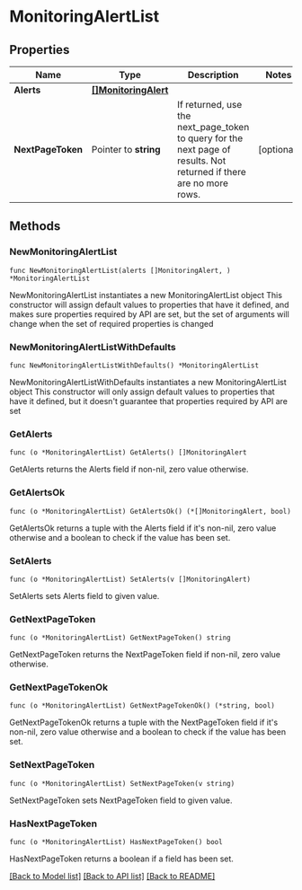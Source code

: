 # MonitoringAlertList

## Properties

Name | Type | Description | Notes
------------ | ------------- | ------------- | -------------
**Alerts** | [**[]MonitoringAlert**](MonitoringAlert.md) |  | 
**NextPageToken** | Pointer to **string** | If returned, use the next_page_token to query for the next page of results. Not returned if there are no more rows. | [optional] 

## Methods

### NewMonitoringAlertList

`func NewMonitoringAlertList(alerts []MonitoringAlert, ) *MonitoringAlertList`

NewMonitoringAlertList instantiates a new MonitoringAlertList object
This constructor will assign default values to properties that have it defined,
and makes sure properties required by API are set, but the set of arguments
will change when the set of required properties is changed

### NewMonitoringAlertListWithDefaults

`func NewMonitoringAlertListWithDefaults() *MonitoringAlertList`

NewMonitoringAlertListWithDefaults instantiates a new MonitoringAlertList object
This constructor will only assign default values to properties that have it defined,
but it doesn't guarantee that properties required by API are set

### GetAlerts

`func (o *MonitoringAlertList) GetAlerts() []MonitoringAlert`

GetAlerts returns the Alerts field if non-nil, zero value otherwise.

### GetAlertsOk

`func (o *MonitoringAlertList) GetAlertsOk() (*[]MonitoringAlert, bool)`

GetAlertsOk returns a tuple with the Alerts field if it's non-nil, zero value otherwise
and a boolean to check if the value has been set.

### SetAlerts

`func (o *MonitoringAlertList) SetAlerts(v []MonitoringAlert)`

SetAlerts sets Alerts field to given value.


### GetNextPageToken

`func (o *MonitoringAlertList) GetNextPageToken() string`

GetNextPageToken returns the NextPageToken field if non-nil, zero value otherwise.

### GetNextPageTokenOk

`func (o *MonitoringAlertList) GetNextPageTokenOk() (*string, bool)`

GetNextPageTokenOk returns a tuple with the NextPageToken field if it's non-nil, zero value otherwise
and a boolean to check if the value has been set.

### SetNextPageToken

`func (o *MonitoringAlertList) SetNextPageToken(v string)`

SetNextPageToken sets NextPageToken field to given value.

### HasNextPageToken

`func (o *MonitoringAlertList) HasNextPageToken() bool`

HasNextPageToken returns a boolean if a field has been set.


[[Back to Model list]](../README.md#documentation-for-models) [[Back to API list]](../README.md#documentation-for-api-endpoints) [[Back to README]](../README.md)


